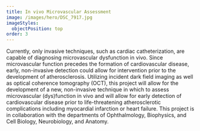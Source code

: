```yaml
---
title: In vivo Microvascular Assessment
image: /images/hero/DSC_7917.jpg
imageStyles:
  objectPosition: top
order: 3
---
```


Currently, only invasive techniques, such as cardiac catheterization, are capable of diagnosing microvascular dysfunction in vivo. Since microvascular function precedes the formation of cardiovascular disease, early, non-invasive detection could allow for intervention prior to the development of atherosclerosis. Utilizing incident dark field imaging as well as optical coherence tomography (OCT), this project will allow for the development of a new, non-invasive technique in which to assess microvascular (dys)function in vivo and will allow for early detection of cardiovascular disease prior to life-threatening atherosclerotic complications including myocardial infarction or heart failure. This project is in collaboration with the departments of Ophthalmology, Biophysics, and Cell Biology, Neurobiology, and Anatomy.
